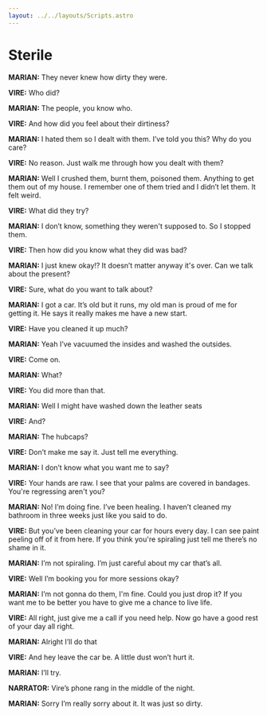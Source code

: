 ```yaml
---
layout: ../../layouts/Scripts.astro
---
```


# Sterile

**MARIAN:**
They never knew how dirty they were. 

**VIRE:**
Who did? 

**MARIAN:**
The people, you know who. 

**VIRE:**
And how did you feel about their dirtiness? 

**MARIAN:**
I hated them so I dealt with them. I’ve told you this? Why do you care? 

**VIRE:**
No reason. Just walk me through how you dealt with them?

**MARIAN:**
Well I crushed them, burnt them, poisoned them. Anything to get them out of my house. I remember one of them tried and I didn’t let them. It felt weird. 

**VIRE:**
What did they try? 

**MARIAN:**
I don’t know, something they weren't supposed to. So I stopped them. 

**VIRE:**
Then how did you know what they did was bad? 

**MARIAN:**
I just knew okay!? It doesn’t matter anyway it's over. Can we talk about the present?

**VIRE:**
Sure, what do you want to talk about? 

**MARIAN:**
I got a car. It’s old but it runs, my old man is proud of me for getting it. He says it really makes me have a new start. 

**VIRE:**
Have you cleaned it up much? 

**MARIAN:**
Yeah I’ve vacuumed the insides and washed the outsides. 

**VIRE:**
Come on.

**MARIAN:**
What? 

**VIRE:**
You did more than that.

**MARIAN:**
Well I might have washed down the leather seats 

**VIRE:**
And? 

**MARIAN:**
The hubcaps?

**VIRE:**
Don’t make me say it. Just tell me everything. 

**MARIAN:**
I don’t know what you want me to say?

**VIRE:**
Your hands are raw. I see that your palms are covered in bandages. You're regressing aren't you? 

**MARIAN:**
No! I’m doing fine. I’ve been healing. I haven’t cleaned my bathroom in three weeks just like you said to do. 

**VIRE:**
But you’ve been cleaning your car for hours every day. I can see paint peeling off of it from here. If you think you're spiraling just tell me there’s no shame in it. 

**MARIAN:**
I’m not spiraling. I’m just careful about my car that’s all.

**VIRE:**
Well I’m booking you for more sessions okay?

**MARIAN:**
I’m not gonna do them, I'm fine. Could you just drop it? If you want me to be better you have to give me a chance to live life. 

**VIRE:**
All right, just give me a call if you need help. Now go have a good rest of your day all right. 

**MARIAN:**
Alright I’ll do that 

**VIRE:**
And hey leave the car be. A little dust won’t hurt it. 

**MARIAN:**
I’ll try. 

**NARRATOR:**
Vire’s phone rang in the middle of the night.

**MARIAN:**
Sorry I’m really sorry about it. It was just so dirty. 
